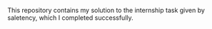 This repository contains my solution to the internship task given by saletency, which I completed successfully.

